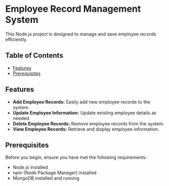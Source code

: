 # Employee Record Management System

This Node.js project is designed to manage and save employee records efficiently.

## Table of Contents

- [Features](#features)
- [Prerequisites](#prerequisites)

## Features

- **Add Employee Records:** Easily add new employee records to the system.
- **Update Employee Information:** Update existing employee details as needed.
- **Delete Employee Records:** Remove employee records from the system.
- **View Employee Records:** Retrieve and display employee information.

## Prerequisites

Before you begin, ensure you have met the following requirements:

- Node.js installed
- npm (Node Package Manager) installed
- MongoDB installed and running



